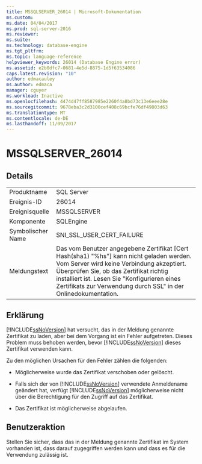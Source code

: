 ```yaml
---
title: MSSQLSERVER_26014 | Microsoft-Dokumentation
ms.custom: 
ms.date: 04/04/2017
ms.prod: sql-server-2016
ms.reviewer: 
ms.suite: 
ms.technology: database-engine
ms.tgt_pltfrm: 
ms.topic: language-reference
helpviewer_keywords: 26014 (Database Engine error)
ms.assetid: e2b0dfc7-0681-4e5d-8875-1d5f63534086
caps.latest.revision: "10"
author: edmacauley
ms.author: edmaca
manager: cguyer
ms.workload: Inactive
ms.openlocfilehash: 4474d47ff8587985e2260f4a8bd73c13e6eee28e
ms.sourcegitcommit: 9678eba3c2d3100cef408c69bcfe76df49803d63
ms.translationtype: MT
ms.contentlocale: de-DE
ms.lasthandoff: 11/09/2017
---
```

# <a name="mssqlserver26014"></a>MSSQLSERVER_26014
  
## <a name="details"></a>Details  
  
|||  
|-|-|  
|Produktname|SQL Server|  
|Ereignis-ID|26014|  
|Ereignisquelle|MSSQLSERVER|  
|Komponente|SQLEngine|  
|Symbolischer Name|SNI_SSL_USER_CERT_FAILURE|  
|Meldungstext|Das vom Benutzer angegebene Zertifikat [Cert Hash(sha1) "%hs"] kann nicht geladen werden. Vom Server wird keine Verbindung akzeptiert. Überprüfen Sie, ob das Zertifikat richtig installiert ist. Lesen Sie "Konfigurieren eines Zertifikats zur Verwendung durch SSL" in der Onlinedokumentation.|  
  
## <a name="explanation"></a>Erklärung  
[!INCLUDE[ssNoVersion](../../includes/ssnoversion-md.md)] hat versucht, das in der Meldung genannte Zertifikat zu laden, aber bei dem Vorgang ist ein Fehler aufgetreten. Dieses Problem muss behoben werden, bevor [!INCLUDE[ssNoVersion](../../includes/ssnoversion-md.md)] dieses Zertifikat verwenden kann.  
  
Zu den möglichen Ursachen für den Fehler zählen die folgenden:  
  
-   Möglicherweise wurde das Zertifikat verschoben oder gelöscht.  
  
-   Falls sich der von [!INCLUDE[ssNoVersion](../../includes/ssnoversion-md.md)] verwendete Anmeldename geändert hat, verfügt [!INCLUDE[ssNoVersion](../../includes/ssnoversion-md.md)] möglicherweise nicht über die Berechtigung für den Zugriff auf das Zertifikat.  
  
-   Das Zertifikat ist möglicherweise abgelaufen.  
  
## <a name="user-action"></a>Benutzeraktion  
Stellen Sie sicher, dass das in der Meldung genannte Zertifikat im System vorhanden ist, dass darauf zugegriffen werden kann und dass es für die Verwendung zulässig ist.  
  
